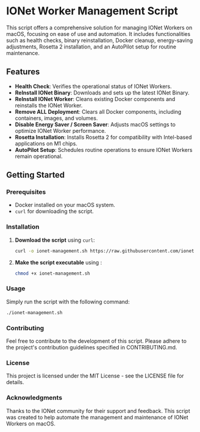 # IONet Worker Management Script

This script offers a comprehensive solution for managing IONet Workers on macOS, focusing on ease of use and automation. It includes functionalities such as health checks, binary reinstallation, Docker cleanup, energy-saving adjustments, Rosetta 2 installation, and an AutoPilot setup for routine maintenance.

## Features

- **Health Check**: Verifies the operational status of IONet Workers.
- **ReInstall IONet Binary**: Downloads and sets up the latest IONet Binary.
- **ReInstall IONet Worker**: Cleans existing Docker components and reinstalls the IONet Worker.
- **Remove ALL Deployment**: Clears all Docker components, including containers, images, and volumes.
- **Disable Energy Saver / Screen Saver**: Adjusts macOS settings to optimize IONet Worker performance.
- **Rosetta Installation**: Installs Rosetta 2 for compatibility with Intel-based applications on M1 chips.
- **AutoPilot Setup**: Schedules routine operations to ensure IONet Workers remain operational.

## Getting Started

### Prerequisites

- Docker installed on your macOS system.
- `curl` for downloading the script.

### Installation

1. **Download the script** using `curl`:

   ```sh
   curl -o ionet-management.sh https://raw.githubusercontent.com/ionet-turkiye/macos-worker-checker/main/ionet-worker.sh


2. **Make the script executable** using :

   ```sh
   chmod +x ionet-management.sh

###  Usage
Simply run the script with the following command:

   ```sh
   ./ionet-management.sh
```

### Contributing
Feel free to contribute to the development of this script. Please adhere to the project's contribution guidelines specified in CONTRIBUTING.md.

### License
This project is licensed under the MIT License - see the LICENSE file for details.

### Acknowledgments
Thanks to the IONet community for their support and feedback.
This script was created to help automate the management and maintenance of IONet Workers on macOS.
